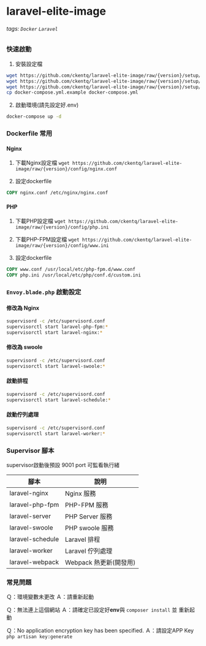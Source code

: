 # laravel-elite-image
###### tags: `Docker` `Laravel`

### 快速啟動

1. 安裝設定檔

```bash
wget https://github.com/ckentq/laravel-elite-image/raw/{version}/setup/Dockerfile
wget https://github.com/ckentq/laravel-elite-image/raw/{version}/setup/Envoy.blade.php
wget https://github.com/ckentq/laravel-elite-image/raw/{version}/setup/docker-compose.yml.example
cp docker-compose.yml.example docker-compose.yml
```
2. 啟動環境(請先設定好.env)

```bash
docker-compose up -d
```

### Dockerfile 常用

#### Nginx 

1. 下載Nginx設定檔 `wget https://github.com/ckentq/laravel-elite-image/raw/{version}/config/nginx.conf`

2. 設定dockerfile

```dockerfile
COPY nginx.conf /etc/nginx/nginx.conf
```

#### PHP

1. 下載PHP設定檔 `wget https://github.com/ckentq/laravel-elite-image/raw/{version}/config/php.ini`

2. 下載PHP-FPM設定檔 `wget https://github.com/ckentq/laravel-elite-image/raw/{version}/config/www.ini`

3. 設定dockerfile

```dockerfile
COPY www.conf /usr/local/etc/php-fpm.d/www.conf
COPY php.ini /usr/local/etc/php/conf.d/custom.ini
```

### `Envoy.blade.php` 啟動設定

#### 修改為 Nginx

```bash
supervisord -c /etc/supervisord.conf
supervisorctl start laravel-php-fpm:*
supervisorctl start laravel-nginx:*
```

#### 修改為 swoole

```bash
supervisord -c /etc/supervisord.conf
supervisorctl start laravel-swoole:*
```

#### 啟動排程

```bash
supervisord -c /etc/supervisord.conf
supervisorctl start laravel-schedule:*
```

#### 啟動佇列處理

```bash
supervisord -c /etc/supervisord.conf
supervisorctl start laravel-worker:*
```

### Supervisor 腳本
supervisor啟動後預設 9001 port 可監看執行緒

|腳本|說明|
|---|---|
|laravel-nginx|Nginx 服務|
|laravel-php-fpm|PHP-FPM 服務|
|laravel-server|PHP Server 服務|
|laravel-swoole|PHP swoole 服務|
|laravel-schedule|Laravel 排程|
|laravel-worker|Laravel 佇列處理|
|laravel-webpack|Webpack 熱更新(開發用)|

### 常見問題

Ｑ：環境變數未更改
Ａ：請重新起動

Ｑ：無法連上這個網站
Ａ：請確定已設定好**env**與 `composer install` 並 重新起動

Ｑ：No application encryption key has been specified.
Ａ：請設定APP Key `php artisan key:generate`